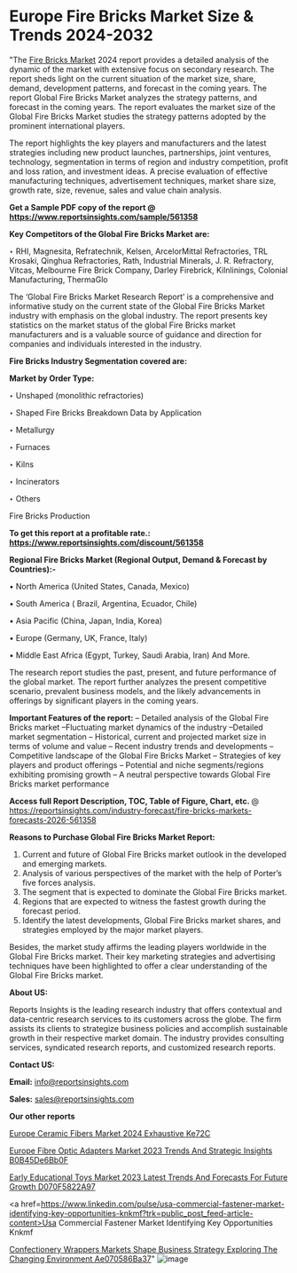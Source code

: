 # Europe Fire Bricks Market Size & Trends 2024-2032

"The <a href=https://www.reportsinsights.com/sample/561358>Fire Bricks Market</a> 2024 report provides a detailed analysis of the dynamic of the market with extensive focus on secondary research. The report sheds light on the current situation of the market size, share, demand, development patterns, and forecast in the coming years. The report Global Fire Bricks Market analyzes the strategy patterns, and forecast in the coming years. The report evaluates the market size of the Global Fire Bricks Market studies the strategy patterns adopted by the prominent international players.

The report highlights the key players and manufacturers and the latest strategies including new product launches, partnerships, joint ventures, technology, segmentation in terms of region and industry competition, profit and loss ration, and investment ideas. A precise evaluation of effective manufacturing techniques, advertisement techniques, market share size, growth rate, size, revenue, sales and value chain analysis.

<strong>Get a Sample PDF copy of the report @ <a href=https://www.reportsinsights.com/sample/561358 style=color:#0000ff;>https://www.reportsinsights.com/sample/561358</a></strong>

<strong>Key Competitors of the Global Fire Bricks Market are:</strong>

‣ RHI, Magnesita, Refratechnik, Kelsen, ArcelorMittal Refractories, TRL Krosaki, Qinghua Refractories, Rath, Industrial Minerals, J. R. Refractory, Vitcas, Melbourne Fire Brick Company, Darley Firebrick, Kilnlinings, Colonial Manufacturing, ThermaGlo

The ‘Global Fire Bricks Market Research Report’ is a comprehensive and informative study on the current state of the Global Fire Bricks Market industry with emphasis on the global industry. The report presents key statistics on the market status of the global Fire Bricks market manufacturers and is a valuable source of guidance and direction for companies and individuals interested in the industry.

<strong>Fire Bricks Industry Segmentation covered are:</strong>

<strong>Market by Order Type: </strong>


‣ Unshaped (monolithic refractories)

‣ Shaped
Fire Bricks Breakdown Data by Application

‣ Metallurgy

‣ Furnaces

‣ Kilns

‣ Incinerators

‣ Others

Fire Bricks Production

<strong>To get this report at a profitable rate.: <a href=https://www.reportsinsights.com/discount/561358 style=color:#0000ff;>https://www.reportsinsights.com/discount/561358</a></strong>

<strong>Regional Fire Bricks Market (Regional Output, Demand &amp; Forecast by Countries):-</strong>

• North America (United States, Canada, Mexico)

• South America ( Brazil, Argentina, Ecuador, Chile)

• Asia Pacific (China, Japan, India, Korea)

• Europe (Germany, UK, France, Italy)

• Middle East Africa (Egypt, Turkey, Saudi Arabia, Iran) And More.

The research report studies the past, present, and future performance of the global market. The report further analyzes the present competitive scenario, prevalent business models, and the likely advancements in offerings by significant players in the coming years.

<strong>Important Features of the report:</strong>
– Detailed analysis of the Global Fire Bricks market
–Fluctuating market dynamics of the industry
–Detailed market segmentation
– Historical, current and projected market size in terms of volume and value
– Recent industry trends and developments
– Competitive landscape of the Global Fire Bricks Market
– Strategies of key players and product offerings
– Potential and niche segments/regions exhibiting promising growth
– A neutral perspective towards Global Fire Bricks market performance

<strong>Access full Report Description, TOC, Table of Figure, Chart, etc. </strong>@   <a href=https://reportsinsights.com/industry-forecast/fire-bricks-markets-forecasts-2026-561358 style=color:#0000ff;>https://reportsinsights.com/industry-forecast/fire-bricks-markets-forecasts-2026-561358</a>

<strong>Reasons to Purchase Global Fire Bricks Market Report:</strong>
1. Current and future of Global Fire Bricks market outlook in the developed and emerging markets.
2. Analysis of various perspectives of the market with the help of Porter’s five forces analysis.
3. The segment that is expected to dominate the Global Fire Bricks market.
4. Regions that are expected to witness the fastest growth during the forecast period.
5. Identify the latest developments, Global Fire Bricks market shares, and strategies employed by the major market players.

Besides, the market study affirms the leading players worldwide in the Global Fire Bricks market. Their key marketing strategies and advertising techniques have been highlighted to offer a clear understanding of the Global Fire Bricks market.

<strong><strong>About US</strong>:</strong>

Reports Insights is the leading research industry that offers contextual and data-centric research services to its customers across the globe. The firm assists its clients to strategize business policies and accomplish sustainable growth in their respective market domain. The industry provides consulting services, syndicated research reports, and customized research reports.

<strong>Contact US:</strong>

<p class=><b>Email:</b> <a href=mailto:info@reportsinsights.com>info@reportsinsights.com</a></p>
<p class=><b>Sales:</b> <a href=mailto:sales@reportsinsights.com>sales@reportsinsights.com</a></p>

<strong>Our other reports</strong>

<a href=https://www.linkedin.com/pulse/europe-ceramic-fibers-market-2024-exhaustive-ke72c/>Europe Ceramic Fibers Market 2024 Exhaustive Ke72C</a>

<a href=https://medium.com/@aryawankhede943/europe-fibre-optic-adapters-market-2023-trends-and-strategic-insights-b0b45de6bb0f>Europe Fibre Optic Adapters Market 2023 Trends And Strategic Insights B0B45De6Bb0F</a>

<a href=https://medium.com/@amolshinde346727482/early-educational-toys-market-2023-latest-trends-and-forecasts-for-future-growth-d070f5822a97>Early Educational Toys Market 2023 Latest Trends And Forecasts For Future Growth D070F5822A97</a>

<a href=https://www.linkedin.com/pulse/usa-commercial-fastener-market-identifying-key-opportunities-knkmf?trk=public_post_feed-article-content>Usa Commercial Fastener Market Identifying Key Opportunities Knkmf</a>

<a href=https://medium.com/@patelamau/confectionery-wrappers-markets-shape-business-strategy-exploring-the-changing-environment-ae070586ba37>Confectionery Wrappers Markets Shape Business Strategy Exploring The Changing Environment Ae070586Ba37</a>"
![image](https://github.com/Reportsinsights123/RIgrowth/assets/158415881/4a26cfe8-70a4-49a8-baf4-0fb74e6150d2)
